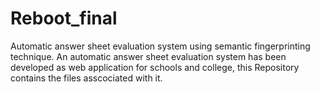 # Reboot_final
Automatic answer sheet evaluation system using semantic fingerprinting technique. 
An automatic answer sheet evaluation system has been developed as web application for schools and college, this Repository contains the files asscociated with it.
